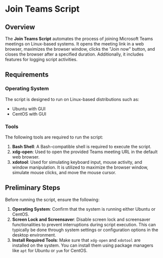 # Join Teams Script

## Overview

The **Join Teams Script** automates the process of joining Microsoft Teams meetings on Linux-based systems. It opens the meeting link in a web browser, maximizes the browser window, clicks the "Join now" button, and closes the browser after a specified duration. Additionally, it includes features for logging script activities.

## Requirements

### Operating System

The script is designed to run on Linux-based distributions such as:

- Ubuntu with GUI
- CentOS with GUI

### Tools

The following tools are required to run the script:

1. **Bash Shell**: A Bash-compatible shell is required to execute the script.
2. **xdg-open**: Used to open the provided Teams meeting URL in the default web browser.
3. **xdotool**: Used for simulating keyboard input, mouse activity, and window manipulation. It is utilized to maximize the browser window, simulate mouse clicks, and move the mouse cursor.

## Preliminary Steps

Before running the script, ensure the following:

1. **Operating System**: Confirm that the system is running either Ubuntu or CentOS.
2. **Screen Lock and Screensaver**: Disable screen lock and screensaver functionalities to prevent interruptions during script execution. This can typically be done through system settings or configuration options in the desktop environment.
3. **Install Required Tools**: Make sure that `xdg-open` and `xdotool` are installed on the system. You can install them using package managers like `apt` for Ubuntu or `yum` for CentOS.
